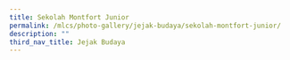 ```yaml
---
title: Sekolah Montfort Junior
permalink: /mlcs/photo-gallery/jejak-budaya/sekolah-montfort-junior/
description: ""
third_nav_title: Jejak Budaya
---
```

